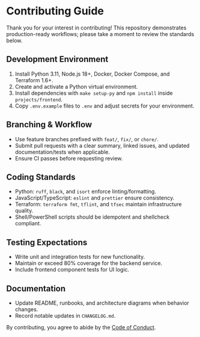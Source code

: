 # Contributing Guide

Thank you for your interest in contributing! This repository demonstrates production-ready workflows; please take a moment to review the standards below.

## Development Environment
1. Install Python 3.11, Node.js 18+, Docker, Docker Compose, and Terraform 1.6+.
2. Create and activate a Python virtual environment.
3. Install dependencies with `make setup-py` and `npm install` inside `projects/frontend`.
4. Copy `.env.example` files to `.env` and adjust secrets for your environment.

## Branching & Workflow
- Use feature branches prefixed with `feat/`, `fix/`, or `chore/`.
- Submit pull requests with a clear summary, linked issues, and updated documentation/tests when applicable.
- Ensure CI passes before requesting review.

## Coding Standards
- Python: `ruff`, `black`, and `isort` enforce linting/formatting.
- JavaScript/TypeScript: `eslint` and `prettier` ensure consistency.
- Terraform: `terraform fmt`, `tflint`, and `tfsec` maintain infrastructure quality.
- Shell/PowerShell scripts should be idempotent and shellcheck compliant.

## Testing Expectations
- Write unit and integration tests for new functionality.
- Maintain or exceed 80% coverage for the backend service.
- Include frontend component tests for UI logic.

## Documentation
- Update README, runbooks, and architecture diagrams when behavior changes.
- Record notable updates in `CHANGELOG.md`.

By contributing, you agree to abide by the [Code of Conduct](./CODE_OF_CONDUCT.md).

